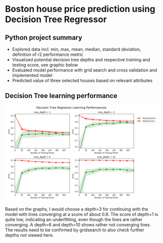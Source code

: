 # Boston house price prediction using Decision Tree Regressor
## Python project summary

- Explored data incl. min, max, mean, median, standard deviation, definition of r2 performance metric
- Visualized potential decision tree depths and respective training and testing score, see graphic below
- Evaluated model performance with grid search and cross validation and implemented model
- Predicted value of three selected houses based on relevant attributes

## Decision Tree learning performance

![Performance](https://github.com/manuelfreude/boston-house-prices/blob/master/Decision_Tree_Regressor_Depth_Performance.png)

Based on the graphs, I would choose a depth=3 for continuing with the model with lines converging at a score of about 0.8. The score of depth=1 is quite low, indicating an underfitting, even though the lines are rather converging. A depth=6 and depth=10 shows rather not converging lines. The results need to be confirmed by gridsearch to also check further depths not viewed here.

